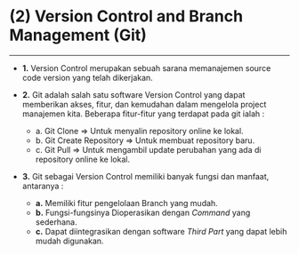 # (2) Version Control and Branch Management (Git)
----------------------------------------------

* **1.**  Version Control merupakan sebuah sarana memanajemen source code version yang telah dikerjakan.

* **2.** Git adalah salah satu software Version Control yang dapat memberikan akses, fitur, dan kemudahan dalam mengelola project manajemen kita. Beberapa fitur-fitur yang terdapat pada git ialah :
    * a. Git Clone                => Untuk menyalin repository online ke lokal.
    * b. Git Create Repository    => Untuk membuat repository baru.
    * c. Git Pull                 => Untuk mengambil update perubahan yang ada di repository online ke lokal.
    
* **3.** Git sebagai Version Control memiliki banyak fungsi dan manfaat, antaranya :
    * **a.** Memiliki fitur pengelolaan Branch yang mudah.
    * **b.** Fungsi-fungsinya Dioperasikan dengan _Command_ yang sederhana.
    * **c.** Dapat diintegrasikan dengan software _Third Part_ yang dapat lebih mudah digunakan.
